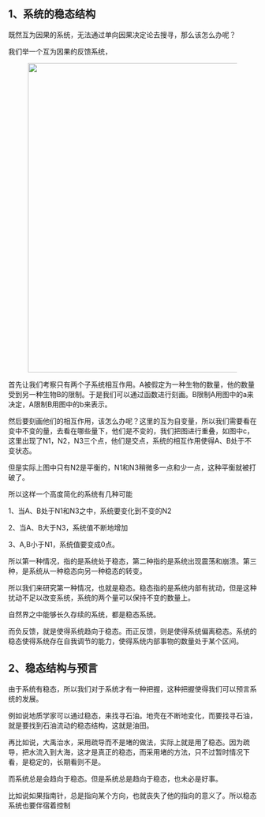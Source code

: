 <h2>1、系统的稳态结构</h2><p data-pid="WTAn_K8R">既然互为因果的系统，无法通过单向因果决定论去搜寻，那么该怎么办呢？</p><p data-pid="0EdwLOxe">我们举一个互为因果的反馈系统，</p><figure data-size="normal"><img src="https://picx.zhimg.com/v2-06c5447ae024e010e63104ad86211bed_720w.jpg?source=d16d100b" data-caption="" data-size="normal" data-rawwidth="627" data-rawheight="477" class="origin_image zh-lightbox-thumb" width="627" data-original="https://pica.zhimg.com/v2-06c5447ae024e010e63104ad86211bed_720w.jpg?source=d16d100b"></figure><p data-pid="UraH2fN6">首先让我们考察只有两个子系统相互作用。A被假定为一种生物的数量，他的数量受到另一种生物B的限制。于是我们可以通过函数进行刻画。B限制A用图中的a来决定，A限制B用图中的b来表示。</p><p data-pid="7ivPP_zu">然后要刻画他们的相互作用，该怎么办呢？这里的互为自变量，所以我们需要看在变中不变的量，去看在哪些量下，他们是不变的，我们把图进行重叠，如图中c，这里出现了N1，N2，N3三个点，他们是交点，系统的相互作用使得A、B处于不变状态。</p><p data-pid="41sU4rq-">但是实际上图中只有N2是平衡的，N1和N3稍微多一点和少一点，这种平衡就被打破了。</p><p data-pid="Z25CQ4w9">所以这样一个高度简化的系统有几种可能</p><p data-pid="6lNW4hKX">1、当A、B处于N1和N3之中，系统要变化到不变的N2</p><p data-pid="pxfxievF">2、当A、B大于N3，系统值不断地增加</p><p data-pid="PFb4L53O">3、A,B小于N1，系统值要变成0点。</p><p data-pid="8-UGfHqB">所以第一种情况，指的是系统处于稳态，第二种指的是系统出现震荡和崩溃。第三种，是系统从一种稳态向另一种稳态的转变。</p><p data-pid="w4T-azvM">所以我们来研究第一种情况，也就是稳态。稳态指的是系统内部有扰动，但是这种扰动不足以改变系统，系统的两个量可以保持不变的数量上。</p><p data-pid="LciEwwgi">自然界之中能够长久存续的系统，都是稳态系统。</p><p data-pid="lNdU9clU">而负反馈，就是使得系统趋向于稳态。而正反馈，则是使得系统偏离稳态。系统的稳态使得系统存在自我调节的能力，使得系统内部事物的数量处于某个区间。</p><h2>2、稳态结构与预言</h2><p data-pid="jh5NpRvk">由于系统有稳态，所以我们对于系统才有一种把握，这种把握使得我们可以预言系统的发展。</p><p data-pid="EqxC0Exj">例如说地质学家可以通过稳态，来找寻石油。地壳在不断地变化，而要找寻石油，就是要找到石油流动的稳态结构，这就是油田。</p><p data-pid="zN_h5b09">再比如说，大禹治水，采用疏导而不是堵的做法，实际上就是用了稳态。因为疏导，把水流入到大海，这才是真正的稳态，而采用堵的方法，只不过暂时情况下看，是稳定的，长期看则不是。</p><p data-pid="ZrFdXA3d">而系统总是会趋向于稳态。但是系统总是趋向于稳态，也未必是好事。</p><p data-pid="YQ3NRI-f">比如说如果指南针，总是指向某个方向，也就丧失了他的指向的意义了。所以稳态系统也要伴宿着控制</p><p></p><p></p><p></p><p></p><p></p><p></p><p></p>